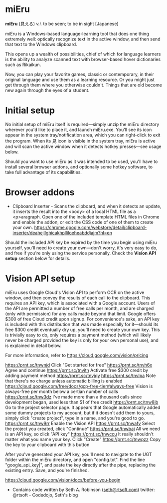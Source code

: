 # miEru

**miEru** (見える) *v.i.* to be seen; to be in sight  [Japanese]

miEru is a Windows-based language-learning tool that does one thing extremely well: optically recognize text in the active window, and then send that text to the Windows clipboard.

This opens up a wealth of possibilities, chief of which for language learners is the ability to analyze scanned text with browser-based hover dictionaries such as Rikaikun.

Now, you can play your favorite games, classic or contemporary, in their original language and use them as a learning resource. Or you might just get through them where you otherwise couldn't. Things that are old become new again through the eyes of a student. 

# Initial setup
No initial setup of miEru itself is required—simply unzip the miEru directory wherever you'd like to place it, and launch miEru.exe. You'll see its icon appear in the system tray/notification area, which you can right-click to exit the program. When its 見 icon is visible in the system tray, miEru is active and will scan the active window when it detects hotkey presses—see usage below.

Should you want to use miEru as it was intended to be used, you'll have to install several browser addons, and optionally some hotkey software, to take full advantage of its capabilities.

# Browser addons
* Clipboard Inserter - Scans the clipboard, and when it detects an update, it inserts the result into the &lt;body&gt; of a local HTML file as a &lt;p&gt;aragraph. Open one of the included template HTML files in Chrome and enable the addon, or edit the CSS code of one of them to create your own. 
https://chrome.google.com/webstore/detail/clipboard-inserter/deahejllghicakhplliloeheabddjajm?hl=en

Should the included API key be expired by the time you begin using miEru yourself, you'll need to create your own—don't worry, it's very easy to do, and free if you're only using the service personally. Check the **Vision API setup** section below for details.

# Vision API setup
miEru uses Google Cloud's Vision API to perform OCR on the active window, and then convey the results of each call to the clipboard. This requires an API key, which is associated with a Google account. Users of the API are permitted a number of free calls per month, and are charged (only with permission) for any calls made beyond that limit. Google offers $300 of free Cloud credit upon signup. For convenience's sake, an API key is included with this distribution that was made especially for it—should its free $300 credit eventually dry up, you'll need to create your own key. This is trivially easy to do, only requires a payment method (which will likely never be charged provided the key is only for your own personal use), and is explained in detail below.

For more information, refer to https://cloud.google.com/vision/pricing

https://prnt.sc/tnwnjd Click "Get started for free"
https://prnt.sc/tnvh6x Agree and continue
https://prnt.sc/tnvitn Activate free $300 credit by adding payment method
https://prnt.sc/tnvjqy
https://prnt.sc/tnvlpa Note that there's no charge unless automatic billing is enabled
https://cloud.google.com/free/docs/gcp-free-tier#always-free Vision is always-free per month below a certian number of calls
https://prnt.sc/tnw3dz I've made more than a thousand calls since development began, used less than $1 of free credit
https://prnt.sc/tnw8ib Go to the project selector page. It appears that Google automatically added some dummy projects to my account, but if it doesn't add them to yours, simply click "create project", type in a name, and you're good to go. 
https://prnt.sc/tnw9rr Enable the Vision API
https://prnt.sc/tnwafv Select the project you created, click "Continue"
https://prnt.sc/tnwbaj All we need is an API key, so click "API key"
https://prnt.sc/tnwccu It really shouldn't matter what you name your key. Click "Create"
https://prnt.sc/tnwpzz Copy the key to your clipboard with this button

After you've generated your API key, you'll need to navigate to the UGT folder within the miEru directory, and open "config.txt". Find the line "google_api_key|", and paste the key directly after the pipe, replacing the existing entry. Save, and you're finished.

https://cloud.google.com/vision/docs/before-you-begin


  
* Contains code written by Seth A. Robinson (seth@rtsoft.com) twitter: @rtsoft - Codedojo, Seth's blog
